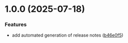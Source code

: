 # 1.0.0 (2025-07-18)


### Features

* add automated generation of release notes ([b46e0f5](https://github.com/CW-Codewalnut/react-cicd-demo/commit/b46e0f5fb76cda735fc83fa332fd400bc92b15d1))
